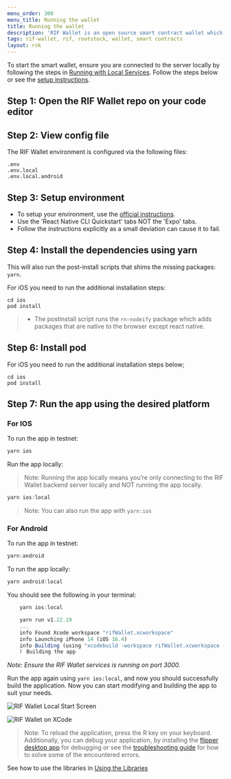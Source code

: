 ```yaml
---
menu_order: 300
menu_title: Running the wallet
title: Running the wallet
description: 'RIF Wallet is an open source smart contract wallet which enables businesses to create and deploy fully customizable on-chain wallets'
tags: rif-wallet, rif, rootstock, wallet, smart contracts
layout: rsk
---
```


To start the smart wallet, ensure you are connected to the server locally by following the steps in [Running with Local Services](/rif/wallet/dev-reference/getting-started.md). Follow the steps below or see the [setup instructions](/rif/wallet/).

## Step 1: Open the RIF Wallet repo on your code editor

## Step 2: View config file

The RIF Wallet environment is configured via the following files:

```shell
.env
.env.local
.env.local.android
```

## Step 3: Setup environment

* To setup your environment, use the [official instructions](https://reactnative.dev/docs/environment-setup). 
* Use the 'React Native CLI Quickstart' tabs NOT the 'Expo' tabs. 
* Follow the instructions explicitly as a small deviation can cause it to fail.

## Step 4: Install the dependencies using yarn

This will also run the post-install scripts that shims the missing packages: `yarn`.

For iOS you need to run the additional installation steps: 

```shell
cd ios
pod install
```

> - The postinstall script runs the `rn-nodeify` package which adds packages that are native to the browser except react native.

## Step 6: Install pod

For iOS you need to run the additional installation steps below;

```shell
cd ios
pod install
```

## Step 7: Run the app using the desired platform

### For IOS

To run the app in testnet:

```javascript
yarn ios
```

Run the app locally:
> Note: Running the app locally means you’re only connecting to the RIF Wallet backend server locally and NOT running the app locally.

```javascript
yarn ios:local
```

> Note: You can also run the app with `yarn:ios`

### For Android

To run the app in testnet:

```javascript
yarn:android
```

To run the app locally:

```javascript
yarn android:local
```

You should see the following in your terminal:

```javascript
    yarn ios:local

    yarn run v1.22.19
    ...
    info Found Xcode workspace "rifWallet.xcworkspace"
    info Launching iPhone 14 (iOS 16.4)
    info Building (using "xcodebuild -workspace rifWallet.xcworkspace -configuration Debug -scheme rifWallet -destination id=333FFAA3-D662-491F-8D46-BCF4AD5C713C")
    ⠇ Building the app
```

_Note: Ensure the RIF Wallet services is running on port 3000._

Run the app again using `yarn ios:local`, and now you should successfully build the application. Now you can start modifying and building the app to suit your needs.

![RIF Wallet Local Start Screen](/assets/img/rif-wallet/rif-wallet-local-start-screen.png)

<div class="image-container">
    <img src="/assets/img/rif-wallet/rif-wallet-xcode.png"  title="RIF Wallet on XCode" />
</div>

> Note: To reload the application, press  the R key on your keyboard. 
Additionally, you can debug your application, by installing the [flipper desktop app](https://fbflipper.com/) for debugging or see the [troubleshooting guide](/rif/wallet/dev-reference/troubleshooting/) for how to solve some of the encountered errors.

See how to use the libraries in [Using the Libraries](/rif/wallet/dev-reference/rif-wallet-libs/)
